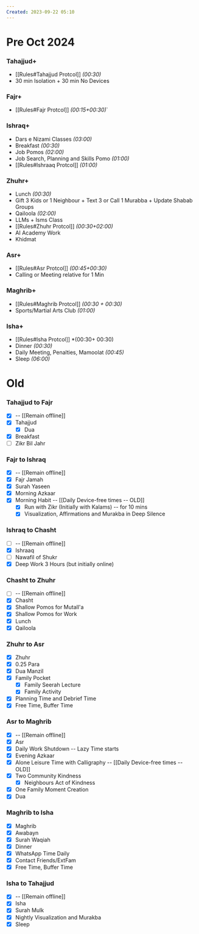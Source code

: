 ```yaml
---
Created: 2023-09-22 05:10
---
```

# Pre Oct 2024
### Tahajjud+
- [[Rules#Tahajjud Protcol]] *(00:30)*
- 30 min Isolation + 30 min No Devices
### Fajr+
- [[Rules#Fajr Protcol]] *(00:15+00:30)*`
### Ishraq+
- Dars e Nizami Classes *(03:00)*
- Breakfast *(00:30)*
- Job Pomos *(02:00)*
- Job Search, Planning and Skills Pomo *(01:00)*
- [[Rules#Ishraaq Protcol]] *(01:00)*
### Zhuhr+
- Lunch *(00:30)*
- Gift 3 Kids or 1 Neighbour + Text 3 or Call 1 Murabba + Update Shabab Groups
- Qailoola *(02:00)*
- LLMs + Isms Class
- [[Rules#Zhuhr Protcol]] *(00:30+02:00)*
- AI Academy Work
- Khidmat
### Asr+
- [[Rules#Asr Protcol]] *(00:45+00:30)*
- Calling or Meeting relative for 1 Min
### Maghrib+
- [[Rules#Maghrib Protcol]] *(00:30 + 00:30)*
- Sports/Martial Arts Club *(01:00)*
### Isha+
- [[Rules#Isha Protcol]] *(00:30+ 00:30)
- Dinner *(00:30)*
- Daily Meeting, Penalties, Mamoolat *(00:45)*
- Sleep  *(06:00)*

# Old
### Tahajjud to Fajr 
- [x] -- [[Remain offline]]
- [x] Tahajjud
	- [x] Dua
- [x] Breakfast
- [ ] Zikr Bil Jahr
### Fajr to Ishraq 
- [x] -- [[Remain offline]]
- [x] Fajr Jamah
- [x] Surah Yaseen
- [x] Morning Azkaar
- [x] Morning Habit -- [[Daily Device-free times -- OLD]]
	- [x] Run with Zikr (Initially with Kalams) -- for 10 mins
	- [x] Visualization, Affirmations and Murakba in Deep Silence
### Ishraq to Chasht 
- [ ] -- [[Remain offline]]
- [x] Ishraaq
- [ ] Nawafil of Shukr
- [x] Deep Work 3 Hours (but initially online)
### Chasht to Zhuhr 
- [ ] -- [[Remain offline]]
- [x] Chasht
- [x] Shallow Pomos for Mutall'a
- [x] Shallow Pomos for Work
- [x] Lunch
- [x] Qailoola
### Zhuhr to Asr
- [x] Zhuhr
- [x] 0.25 Para
- [x] Dua Manzil
- [x] Family Pocket
	- [x] Family Seerah Lecture
	- [x] Family Activity
- [x] Planning Time and Debrief Time
- [x] Free Time, Buffer Time
### Asr to Maghrib
- [x] -- [[Remain offline]]
- [x] Asr
- [x] Daily Work Shutdown -- Lazy Time starts
- [x] Evening Azkaar
- [x] Alone Leisure Time with Calligraphy -- [[Daily Device-free times -- OLD]]
- [x] Two Community Kindness
	- [x] Neighbours Act of Kindness
- [x] One Family Moment Creation
- [x] Dua
### Maghrib to Isha 
- [x] Maghrib
- [x] Awabayn
- [x] Surah Waqiah
- [x] Dinner
- [x] WhatsApp Time Daily
- [x] Contact Friends/ExtFam
- [x] Free Time, Buffer Time

### Isha to Tahajjud 
- [x] -- [[Remain offline]]
- [x] Isha
- [x] Surah Mulk
- [x] Nightly Visualization and Murakba
- [x] Sleep
